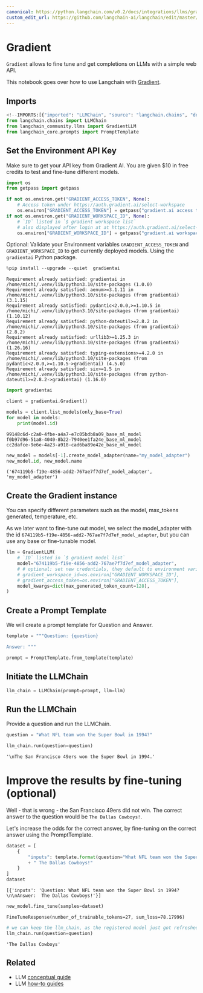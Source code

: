 ```yaml
---
canonical: https://python.langchain.com/v0.2/docs/integrations/llms/gradient/
custom_edit_url: https://github.com/langchain-ai/langchain/edit/master/docs/docs/integrations/llms/gradient.ipynb
---
```


# Gradient

`Gradient` allows to fine tune and get completions on LLMs with a simple web API.

This notebook goes over how to use Langchain with [Gradient](https://gradient.ai/).


## Imports


```python
<!--IMPORTS:[{"imported": "LLMChain", "source": "langchain.chains", "docs": "https://api.python.langchain.com/en/latest/chains/langchain.chains.llm.LLMChain.html", "title": "Gradient"}, {"imported": "GradientLLM", "source": "langchain_community.llms", "docs": "https://api.python.langchain.com/en/latest/llms/langchain_community.llms.gradient_ai.GradientLLM.html", "title": "Gradient"}, {"imported": "PromptTemplate", "source": "langchain_core.prompts", "docs": "https://api.python.langchain.com/en/latest/prompts/langchain_core.prompts.prompt.PromptTemplate.html", "title": "Gradient"}]-->
from langchain.chains import LLMChain
from langchain_community.llms import GradientLLM
from langchain_core.prompts import PromptTemplate
```

## Set the Environment API Key
Make sure to get your API key from Gradient AI. You are given $10 in free credits to test and fine-tune different models.


```python
import os
from getpass import getpass

if not os.environ.get("GRADIENT_ACCESS_TOKEN", None):
    # Access token under https://auth.gradient.ai/select-workspace
    os.environ["GRADIENT_ACCESS_TOKEN"] = getpass("gradient.ai access token:")
if not os.environ.get("GRADIENT_WORKSPACE_ID", None):
    # `ID` listed in `$ gradient workspace list`
    # also displayed after login at at https://auth.gradient.ai/select-workspace
    os.environ["GRADIENT_WORKSPACE_ID"] = getpass("gradient.ai workspace id:")
```

Optional: Validate your Environment variables ```GRADIENT_ACCESS_TOKEN``` and ```GRADIENT_WORKSPACE_ID``` to get currently deployed models. Using the `gradientai` Python package.


```python
%pip install --upgrade --quiet  gradientai
```
```output
Requirement already satisfied: gradientai in /home/michi/.venv/lib/python3.10/site-packages (1.0.0)
Requirement already satisfied: aenum>=3.1.11 in /home/michi/.venv/lib/python3.10/site-packages (from gradientai) (3.1.15)
Requirement already satisfied: pydantic<2.0.0,>=1.10.5 in /home/michi/.venv/lib/python3.10/site-packages (from gradientai) (1.10.12)
Requirement already satisfied: python-dateutil>=2.8.2 in /home/michi/.venv/lib/python3.10/site-packages (from gradientai) (2.8.2)
Requirement already satisfied: urllib3>=1.25.3 in /home/michi/.venv/lib/python3.10/site-packages (from gradientai) (1.26.16)
Requirement already satisfied: typing-extensions>=4.2.0 in /home/michi/.venv/lib/python3.10/site-packages (from pydantic<2.0.0,>=1.10.5->gradientai) (4.5.0)
Requirement already satisfied: six>=1.5 in /home/michi/.venv/lib/python3.10/site-packages (from python-dateutil>=2.8.2->gradientai) (1.16.0)
```

```python
import gradientai

client = gradientai.Gradient()

models = client.list_models(only_base=True)
for model in models:
    print(model.id)
```
```output
99148c6d-c2a0-4fbe-a4a7-e7c05bdb8a09_base_ml_model
f0b97d96-51a8-4040-8b22-7940ee1fa24e_base_ml_model
cc2dafce-9e6e-4a23-a918-cad6ba89e42e_base_ml_model
```

```python
new_model = models[-1].create_model_adapter(name="my_model_adapter")
new_model.id, new_model.name
```



```output
('674119b5-f19e-4856-add2-767ae7f7d7ef_model_adapter', 'my_model_adapter')
```


## Create the Gradient instance
You can specify different parameters such as the model, max_tokens generated, temperature, etc.

As we later want to fine-tune out model, we select the model_adapter with the id `674119b5-f19e-4856-add2-767ae7f7d7ef_model_adapter`, but you can use any base or fine-tunable model.


```python
llm = GradientLLM(
    # `ID` listed in `$ gradient model list`
    model="674119b5-f19e-4856-add2-767ae7f7d7ef_model_adapter",
    # # optional: set new credentials, they default to environment variables
    # gradient_workspace_id=os.environ["GRADIENT_WORKSPACE_ID"],
    # gradient_access_token=os.environ["GRADIENT_ACCESS_TOKEN"],
    model_kwargs=dict(max_generated_token_count=128),
)
```

## Create a Prompt Template
We will create a prompt template for Question and Answer.


```python
template = """Question: {question}

Answer: """

prompt = PromptTemplate.from_template(template)
```

## Initiate the LLMChain


```python
llm_chain = LLMChain(prompt=prompt, llm=llm)
```

## Run the LLMChain
Provide a question and run the LLMChain.


```python
question = "What NFL team won the Super Bowl in 1994?"

llm_chain.run(question=question)
```



```output
'\nThe San Francisco 49ers won the Super Bowl in 1994.'
```


# Improve the results by fine-tuning (optional)
Well - that is wrong - the San Francisco 49ers did not win.
The correct answer to the question would be `The Dallas Cowboys!`.

Let's increase the odds for the correct answer, by fine-tuning on the correct answer using the PromptTemplate.


```python
dataset = [
    {
        "inputs": template.format(question="What NFL team won the Super Bowl in 1994?")
        + " The Dallas Cowboys!"
    }
]
dataset
```



```output
[{'inputs': 'Question: What NFL team won the Super Bowl in 1994?\n\nAnswer:  The Dallas Cowboys!'}]
```



```python
new_model.fine_tune(samples=dataset)
```



```output
FineTuneResponse(number_of_trainable_tokens=27, sum_loss=78.17996)
```



```python
# we can keep the llm_chain, as the registered model just got refreshed on the gradient.ai servers.
llm_chain.run(question=question)
```



```output
'The Dallas Cowboys'
```



## Related

- LLM [conceptual guide](/docs/concepts/#llms)
- LLM [how-to guides](/docs/how_to/#llms)